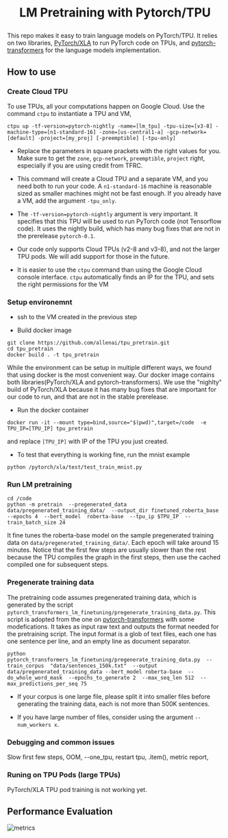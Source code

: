 # <p align=center> LM Pretraining with Pytorch/TPU</p>
This repo makes it easy to train language models on PyTorch/TPU. It relies on two libraries, [PyTorch/XLA](https://github.com/pytorch/xla/) to run PyTorch code on TPUs, and [pytorch-transformers](https://github.com/huggingface/pytorch-transformers) for the language models implementation.

## How to use

###  Create Cloud TPU

To use TPUs, all your computations happen on Google Cloud. Use the command `ctpu` to instantiate a TPU and VM,

```
ctpu up -tf-version=pytorch-nightly -name=[lm_tpu] -tpu-size=[v3-8] -machine-type=[n1-standard-16] -zone=[us-central1-a] -gcp-network=[default] -project=[my_proj] [-preemptible] [-tpu-only]
```

-  Replace the parameters in square prackets with the right values for you. Make sure to get the `zone`, `gcp-network`, `preemptible`, `project` right, especially if you are using credit from TFRC.

- This command will create a Cloud TPU and a separate VM, and you need both to run your code. A `n1-standard-16` machine is reasonable sized as smaller machines might not be fast enough. If you already have a VM, add the argument `-tpu_only`.

- The `-tf-version=pytorch-nightly` argument is very important. It specifies that this TPU will be used to run PyTorch code (not Tensorflow code). It uses the nightly build, which has many bug fixes that are not in the prerelease `pytorch-0.1`.

- Our code only supports Cloud TPUs (v2-8 and v3-8), and not the larger TPU pods. We will add support for those in the future.

- It is easier to use the `ctpu` command than using the Google Cloud console interface. `ctpu` automatically finds an IP for the TPU, and sets the right permissions for the VM


###  Setup environemnt

- ssh to the VM created in the previous step

- Build docker image
```
git clone https://github.com/allenai/tpu_pretrain.git
cd tpu_pretrain
docker build . -t tpu_pretrain
```
While the environment can be setup in multiple different ways, we found that using docker is the most convenient way. Our docker image contains both libraries(PyTorch/XLA and pytorch-transformers). We use the "nighlty" build of PyTorch/XLA because it has many bug fixes that are important for our code to run, and that are not in the stable prerelease. 

- Run the docker container
```
docker run -it --mount type=bind,source="$(pwd)",target=/code  -e TPU_IP=[TPU_IP] tpu_pretrain
```
and replace `[TPU_IP]` with IP of the TPU you just created.

- To test that everything is working fine, run the mnist example
```
python /pytorch/xla/test/test_train_mnist.py
```

###  Run LM pretraining

```
cd /code
python -m pretrain  --pregenerated_data data/pregenerated_training_data/  --output_dir finetuned_roberta_base  --epochs 4  --bert_model  roberta-base  --tpu_ip $TPU_IP  --train_batch_size 24
```
It fine tunes the roberta-base model on the sample pregenerated training data on `data/pregenerated_training_data/`. Each epoch will take around 15 minutes. Notice that the first few steps are usually slower than the rest because the TPU compiles the graph in the first steps, then use the cached compiled one for subsequent steps.


###  Pregenerate training data

The pretraining code assumes pregenerated training data, which is generated by the script `pytorch_transformers_lm_finetuning/pregenerate_training_data.py`. This script is adopted from the one on [pytorch-transformers](https://github.com/huggingface/pytorch-transformers/blob/master/examples/lm_finetuning/pregenerate_training_data.py) with some modefications. It takes as input raw text and outputs the format needed for the pretraining script. The input format
is a glob of text files, each one has one sentence per line, and an empty line as document separator.

```
python  pytorch_transformers_lm_finetuning/pregenerate_training_data.py  --train_corpus  "data/sentences_150k.txt"  --output data/pregenerated_training_data --bert_model roberta-base  --do_whole_word_mask  --epochs_to_generate 2  --max_seq_len 512  --max_predictions_per_seq 75
```

- If your corpus is one large file, please split it into smaller files before generating the training data, each is not more than 500K sentences.

- If you have large number of files, consider using the argument `--num_workers x`.


###  Debugging and common issues

Slow first few steps, OOM, --one_tpu, restart tpu, .item(), metric report, 


###  Runing on TPU Pods (large TPUs)

PyTorch/XLA TPU pod training is not working yet. 


## Performance Evaluation
![metrics](https://ai2-s2-research.s3-us-west-2.amazonaws.com/beltagy/public/metrics.png)
